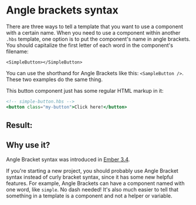 # Angle brackets syntax

There are three ways to tell a template that you want to use a component with a certain name. When you need to use a component within another `.hbs` template, one option is to put the component's name in angle brackets. You should capitalize the first letter of each word in the component's filename:

```
<SimpleButton></SimpleButton>
```

You can use the shorthand for Angle Brackets like this: `<SampleButton />`. These two examples do the same thing.

This button component just has some regular HTML markup in it:

```hbs
<!-- simple-button.hbs -->
<button class="my-button">Click here!</button>
```

## Result:

<SimpleButton></SimpleButton>

## Why use it?

Angle Bracket syntax was introduced in [Ember 3.4](https://blog.emberjs.com/2018/10/07/ember-3-4-released.html).

If you're starting a new project, you should probably use Angle Bracket syntax instead of curly bracket syntax, since it has some new helpful features. For example, Angle Brackets can have a component named with one word, like `simple`. No dash needed! It's also much easier to tell that something in a template is a component and not a helper or variable.
